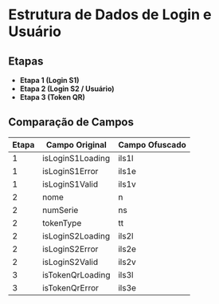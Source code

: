 # Estrutura de Dados de Login e Usuário

## Etapas

- **Etapa 1 (Login S1)**
- **Etapa 2 (Login S2 / Usuário)**
- **Etapa 3 (Token QR)**

## Comparação de Campos

| Etapa | Campo Original           | Campo Ofuscado |
|-------|-------------------------|----------------|
| 1     | isLoginS1Loading        | ils1l          |
| 1     | isLoginS1Error          | ils1e          |
| 1     | isLoginS1Valid          | ils1v          |
| 2     | nome                    | n              |
| 2     | numSerie                | ns             |
| 2     | tokenType               | tt             |
| 2     | isLoginS2Loading        | ils2l          |
| 2     | isLoginS2Error          | ils2e          |
| 2     | isLoginS2Valid          | ils2v          |
| 3     | isTokenQrLoading        | ils3l          |
| 3     | isTokenQrError          | ils3e          |
